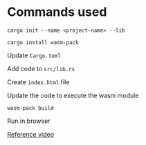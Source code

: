 # Commands used

`cargo init --name <project-name> --lib`

`cargo install wasm-pack`

Update `Cargo.toml`

Add code to `src/lib.rs`

Create `index.html` file

Update the code to execute the wasm module

`wasm-pack build`

Run in browser

[Reference video](https://youtu.be/YHJjmsw_Sx0)